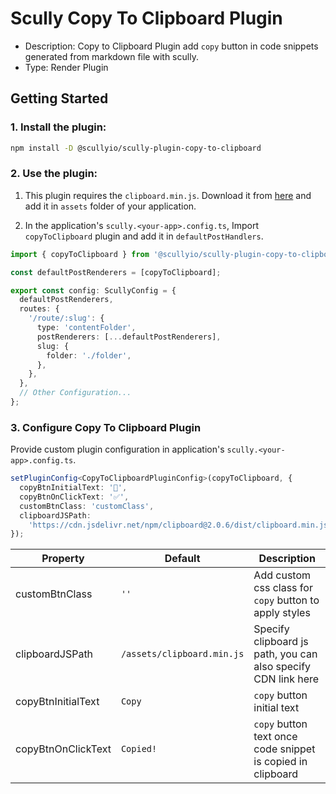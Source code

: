 # Scully Copy To Clipboard Plugin

- Description: Copy to Clipboard Plugin add `copy` button in code snippets generated from markdown file with scully.
- Type: Render Plugin

## Getting Started

### 1. Install the plugin:

```bash
npm install -D @scullyio/scully-plugin-copy-to-clipboard
```

### 2. Use the plugin:

1. This plugin requires the `clipboard.min.js`. Download it from [here](https://clipboardjs.com/) and add it in `assets` folder of your application.

2. In the application's `scully.<your-app>.config.ts`, Import `copyToClipboard` plugin and add it in `defaultPostHandlers`.

```typescript
import { copyToClipboard } from '@scullyio/scully-plugin-copy-to-clipboard';

const defaultPostRenderers = [copyToClipboard];

export const config: ScullyConfig = {
  defaultPostRenderers,
  routes: {
    '/route/:slug': {
      type: 'contentFolder',
      postRenderers: [...defaultPostRenderers],
      slug: {
        folder: './folder',
      },
    },
  },
  // Other Configuration...
};
```

### 3. Configure Copy To Clipboard Plugin

Provide custom plugin configuration in application's `scully.<your-app>.config.ts`.

```typescript
setPluginConfig<CopyToClipboardPluginConfig>(copyToClipboard, {
  copyBtnInitialText: '📄',
  copyBtnOnClickText: '✅',
  customBtnClass: 'customClass',
  clipboardJSPath:
    'https://cdn.jsdelivr.net/npm/clipboard@2.0.6/dist/clipboard.min.js',
});
```

| Property           | Default                    | Description                                                   |
| ------------------ | -------------------------- | ------------------------------------------------------------- |
| customBtnClass     | `''`                       | Add custom css class for `copy` button to apply styles        |
| clipboardJSPath    | `/assets/clipboard.min.js` | Specify clipboard js path, you can also specify CDN link here |
| copyBtnInitialText | `Copy`                     | `copy` button initial text                                    |
| copyBtnOnClickText | `Copied!`                  | `copy` button text once code snippet is copied in clipboard   |
